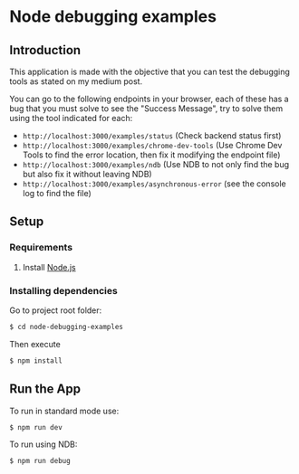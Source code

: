 # Node debugging examples

## Introduction

This application is made with the objective that you can test the debugging tools as stated on my medium post.

You can go to the following endpoints in your browser, each of these has a bug that you must solve to see the "Success Message", try to solve them using the tool indicated for each:
- `http://localhost:3000/examples/status` (Check backend status first)
- `http://localhost:3000/examples/chrome-dev-tools` (Use Chrome Dev Tools to find the error location, then fix it modifying the endpoint file)
- `http://localhost:3000/examples/ndb` (Use NDB to not only find the bug but also fix it without leaving NDB)
- `http://localhost:3000/examples/asynchronous-error` (see the console log to find the file)


## Setup

### Requirements

1. Install [Node.js](https://nodejs.org)

### Installing dependencies

Go to project root folder:

```sh
$ cd node-debugging-examples
```
Then execute

```sh
$ npm install
```

## Run the App

To run in standard mode use:
```sh
$ npm run dev
```

To run using NDB:
```sh
$ npm run debug
```

